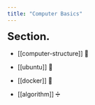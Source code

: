 ```yaml
---
title: "Computer Basics"
---
```


<div id="sections"></div>

<script>
    function add_section(url, image, title, des)
    {
        let main = document.getElementById('sections');

        let obj = document.createElement('a');
        obj.setAttribute('class', 'section');
        let url_ = "https://giana-blog.netlify.app/" + url + "/";
        obj.setAttribute('href', url_);

        let preimage = document.createElement('img');
        preimage.setAttribute('class', 'secimg');
        preimage.setAttribute('src', "https://giana-blog.netlify.app/assets/"+image);
        obj.appendChild(preimage);

        div.setAttribute('class', 'sec-body');
        let h1 = document.createElement('h1');
        h1.setAttribute('class', "sec-title");
        h1.innerText = title;
        div.appendChild(h1);

        obj.appendChild(div);
        main.appendChild(obj);
    }

</script>
    
# Section.

- [[computer-structure]] 🧱

- [[ubuntu]] 🐒

- [[docker]] 🐋

- [[algorithm]] ➗


<style>
    .sec-body
    {
        display:flex;
        place-items: center normal;
        padding: 2vw 0vw;
    }
    .section
    {
        display: flex;
        justify-content: flex-start;
        margin: 4.5vw 5vw;
    }
    .secimg
    {
        display: inline-block;
        width: 16vw;
        height: 16vw;
        border-radius: 10px;
        margin: 0em 0em;
        margin-right: 3vw;
        vertical-align: middle;
    }
    h1
    {
        font-size: 2.5vw;
        margin-top:0em;
    }
</style>


